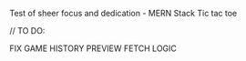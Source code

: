 Test of sheer focus and dedication - MERN Stack Tic tac toe

// TO DO:

FIX GAME HISTORY PREVIEW FETCH LOGIC